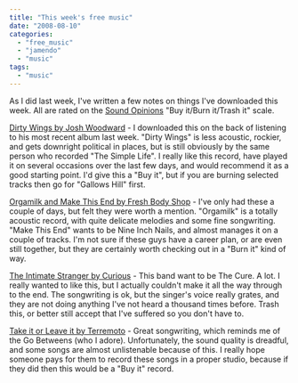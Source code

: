 ```yaml
---
title: "This week's free music"
date: "2008-08-10"
categories: 
  - "free_music"
  - "jamendo"
  - "music"
tags: 
  - "music"
---
```


As I did last week, I've written a few notes on things I've downloaded this week. All are rated on the [Sound Opinions](http://www.soundopinions.org/reviews.html) "Buy it/Burn it/Trash it" scale.

[Dirty Wings by Josh Woodward](http://www.jamendo.com/en/album/7098) - I downloaded this on the back of listening to his most recent album last week. "Dirty Wings" is less acoustic, rockier, and gets downright political in places, but is still obviously by the same person who recorded "The Simple Life". I really like this record, have played it on several occasions over the last few days, and would recommend it as a good starting point. I'd give this a "Buy it", but if you are burning selected tracks then go for "Gallows Hill" first.

[Orgamilk and Make This End by Fresh Body Shop](http://www.jamendo.com/en/artist/freshbodyshop) - I've only had these a couple of days, but felt they were worth a mention. "Orgamilk" is a totally acoustic record, with quite delicate melodies and some fine songwriting. "Make This End" wants to be Nine Inch Nails, and almost manages it on a couple of tracks. I'm not sure if these guys have a career plan, or are even still together, but they are certainly worth checking out in a "Burn it" kind of way.

[The Intimate Stranger by Curious](http://www.jamendo.com/en/album/21450) - This band want to be The Cure. A lot. I really wanted to like this, but I actually couldn't make it all the way through to the end. The songwriting is ok, but the singer's voice really grates, and they are not doing anything I've not heard a thousand times before. Trash this, or better still accept that I've suffered so you don't have to.

[Take it or Leave it by Terremoto](http://www.jamendo.com/en/album/6352) - Great songwriting, which reminds me of the Go Betweens (who I adore). Unfortunately, the sound quality is dreadful, and some songs are almost unlistenable because of this. I really hope someone pays for them to record these songs in a proper studio, because if they did then this would be a "Buy it" record.
